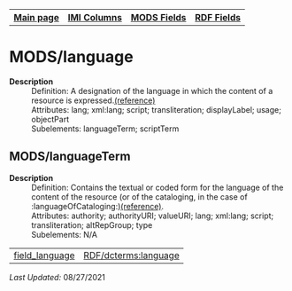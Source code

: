 <!DOCTYPE html>
<html>

<body>
<table style="width:100%">
  <tr>
    <th><a href="index.md">Main page</a></th>
	<th><a href="IMI.md">IMI Columns</a></th>
    <th><a href="MODS.md">MODS Fields</a></th>
    <th><a href="RDF.md">RDF Fields</a></th>
  </tr>
</table>
<h1>MODS/language</h1>
<dl>
  <dt><b>Description</b></dt>
  <dd>Definition: A designation of the language in which the content of a resource is expressed.<a href="https://www.loc.gov/standards/mods/userguide/language.md">(reference)</a>
</dd>
  <dd>Attributes:  lang; xml:lang; script; transliteration; displayLabel; usage; objectPart</dd>
  <dd>Subelements:  languageTerm; scriptTerm</dd>
<h2>MODS/languageTerm</h2>
<dl>
  <dt><b>Description</b></dt>
  <dd>Definition: Contains the textual or coded form for the language of the content of the resource (or of the cataloging, in the case of :languageOfCataloging:)<a href="https://www.loc.gov/standards/mods/userguide/language.md#languageterm">(reference)</a>.</dd>
  <dd>Attributes:  authority; authorityURI; valueURI; lang; xml:lang; script; transliteration; altRepGroup; type</dd>
  <dd>Subelements:  N/A</dd>
</dl>
<table>
   <tr>
    <td><a href="field_language.md">field_language</a></td>
    <td><a href="rdf.dcterms.language.md">RDF/dcterms:language</a></td>
  </tr>
</table>
<p><i>Last Updated: </i>08/27/2021</p>
</body>
</html>
